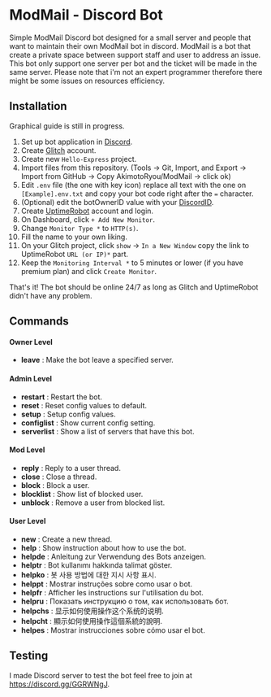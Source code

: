 # ModMail - Discord Bot

Simple ModMail Discord bot designed for a small server and people that want to maintain their own ModMail bot in discord. 
ModMail is a bot that create a private space between support staff and user to address an issue. 
This bot only support one server per bot and the ticket will be made in the same server.
Please note that i'm not an expert programmer therefore there might be some issues on resources efficiency.

## Installation

Graphical guide is still in progress.
1. Set up bot application in [Discord](https://discordjs.guide/preparations/setting-up-a-bot-application.html#your-token).
2. Create [Glitch](https://glitch.com/) account.
3. Create new `Hello-Express` project.
4. Import files from this repository. (Tools -> Git, Import, and Export -> Import from GitHub -> Copy AkimotoRyou/ModMail -> click ok)
5. Edit `.env` file (the one with key icon) replace all text with the one on `[Example].env.txt` and copy your bot code right after the `=` character.
6. (Optional) edit the botOwnerID value with your [DiscordID](https://support.discordapp.com/hc/en-us/articles/206346498-Where-can-I-find-my-User-Server-Message-ID-).
7. Create [UptimeRobot](https://uptimerobot.com/) account and login.
8. On Dashboard, click `+ Add New Monitor`.
9. Change `Monitor Type *` to `HTTP(s)`.
10. Fill the name to your own liking.
11. On your Glitch project, click `show` -> `In a New Window` copy the link to UptimeRobot `URL (or IP)*` part.
12. Keep the `Monitoring Interval *` to 5 minutes or lower (if you have premium plan) and click `Create Monitor`.

That's it! The bot should be online 24/7 as long as Glitch and UptimeRobot didn't have any problem.

## Commands

#### Owner Level 
  * **leave** : Make the bot leave a specified server.
#### Admin Level
  * **restart** : Restart the bot.
  * **reset** : Reset config values to default.
  * **setup** : Setup config values.
  * **configlist** : Show current config setting.
  * **serverlist** : Show a list of servers that have this bot.
#### Mod Level
  * **reply** : Reply to a user thread.
  * **close** : Close a thread.
  * **block** : Block a user.
  * **blocklist** : Show list of blocked user.
  * **unblock** : Remove a user from blocked list.
#### User Level
  * **new** : Create a new thread.
  * **help** : Show instruction about how to use the bot.
  * **helpde** : Anleitung zur Verwendung des Bots anzeigen.
  * **helptr** : Bot kullanımı hakkında talimat göster.
  * **helpko** : 봇 사용 방법에 대한 지시 사항 표시.
  * **helppt** : Mostrar instruções sobre como usar o bot.
  * **helpfr** : Afficher les instructions sur l'utilisation du bot.
  * **helpru** : Показать инструкцию о том, как использовать бот.
  * **helpchs** : 显示如何使用操作这个系统的说明.
  * **helpcht** : 顯示如何使用操作這個系統的說明.
  * **helpes** : Mostrar instrucciones sobre cómo usar el bot.

## Testing

I made Discord server to test the bot feel free to join at https://discord.gg/GGRWNgJ.
